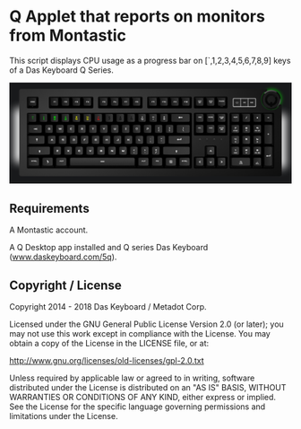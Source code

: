 # Q Applet that reports on monitors from Montastic

This script displays CPU usage as a progress bar on 
[`,1,2,3,4,5,6,7,8,9] keys of a Das Keyboard Q Series.

![Image of Montastic RGB display on Das Keyboard 5Q](./assets/image.png)

## Requirements

A Montastic account.

A Q Desktop app installed and Q series Das Keyboard (www.daskeyboard.com/5q).

## Copyright / License

Copyright 2014 - 2018 Das Keyboard / Metadot Corp.

Licensed under the GNU General Public License Version 2.0 (or later);
you may not use this work except in compliance with the License.
You may obtain a copy of the License in the LICENSE file, or at:

   http://www.gnu.org/licenses/old-licenses/gpl-2.0.txt

Unless required by applicable law or agreed to in writing, software
distributed under the License is distributed on an "AS IS" BASIS,
WITHOUT WARRANTIES OR CONDITIONS OF ANY KIND, either express or implied.
See the License for the specific language governing permissions and
limitations under the License.
